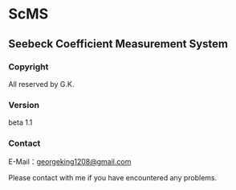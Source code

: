 # ScMS
## Seebeck Coefficient Measurement System
### Copyright 
All reserved by G.K.
### Version
beta 1.1
### Contact
E-Mail：georgeking1208@gmail.com

Please contact with me if you have encountered any problems.
